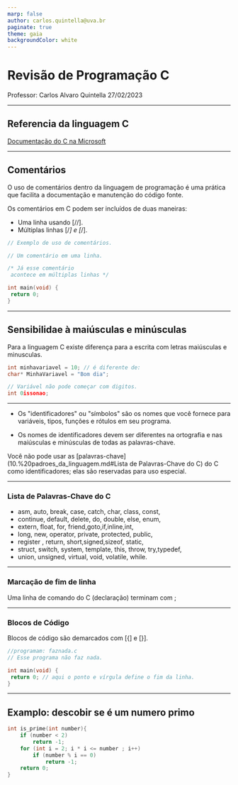 ```yaml
---
marp: false
author: carlos.quintella@uva.br
paginate: true
theme: gaia
backgroundColor: white
---
```


# Revisão de Programação C #

Professor: Carlos Alvaro Quintella
27/02/2023

---

## Referencia da linguagem C ##

[Documentação do C na Microsoft](https://learn.microsoft.com/en-us/cpp/c-language/?view=msvc-170)

---

## Comentários ##

O uso de comentários dentro da linguagem de programação é uma prática que facilita a documentação e manutenção do código fonte.

Os comentários em C podem ser incluídos de duas maneiras:

* Uma linha usando [//].
* Múltiplas linhas [/*] e [*/].

````c
// Exemplo de uso de comentários.

// Um comentário em uma linha.

/* Já esse comentário
 acontece em múltiplas linhas */

int main(void) {
 return 0;
}

````

---

## Sensibilidae à maiúsculas e minúsculas ##

Para a linguagem C existe diferença para a escrita com letras maiúsculas e minusculas.

````c
int minhavariavel = 10; // é diferente de:
char* MinhaVariavel = "Bom dia";

// Variável não pode começar com digitos.
int 0issonao; 
````

---

* Os "identificadores" ou "símbolos" são os nomes que você fornece para variáveis, tipos, funções e rótulos em seu programa.

* Os nomes de identificadores devem ser diferentes na ortografia e nas maiúsculas e minúsculas de todas as palavras-chave.

Você não pode usar as [palavras-chave](10.%20padroes_da_linguagem.md#Lista de Palavras-Chave do C) do C como identificadores; elas são reservadas para uso especial.

---

### Lista de Palavras-Chave do C ###

* asm, auto, break, case, catch, char, class, const,
* continue, default, delete, do, double, else, enum,
* extern, float, for, friend,goto,if,inline,int,
* long, new, operator, private, protected, public,
* register , return, short,signed,sizeof, static,
* struct, switch, system, template, this, throw, try,typedef,
* union, unsigned, virtual, void, volatile, while.

---

### Marcação de fim de linha ###

Uma linha de comando do C (declaração) terminam com ;

---

### Blocos de Código ###

Blocos de código são demarcados com [{] e [}].

````c
//programam: faznada.c
// Esse programa não faz nada.

int main(void) {
 return 0; // aqui o ponto e vírgula define o fim da linha.
}

````

---

## Examplo: descobir se é um numero primo ##

````c
int is_prime(int number){
    if (number < 2)
        return -1;
    for (int i = 2; i * i <= number ; i++)
        if (number % i == 0)
            return -1;
    return 0;
}
     
````
